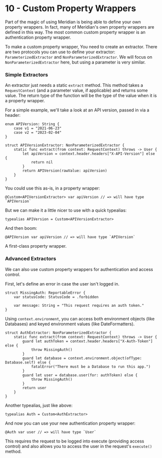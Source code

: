 # 10 - Custom Property Wrappers

Part of the magic of using Meridian is being able to define your own property wrappers. In fact, many of Meridian's own property wrappers are defined in this way. The most common custom property wrapper is an authentication property wrapper.

To make a custom property wrapper, You need to create an extractor. There are two protocols you can use to define your extractor: `ParameterizedExtractor` and `NonParameterizedExtractor`. We will focus on `NonParameterizedExtractor` here, but using  a parameter is very similar.

### Simple Extractors

An extractor just needs a static `extract` method. This method takes a `RequestContext` (and a parameter value, if applicable) and returns some value. The return type of the function will be the type of the value when it is a property wrapper.

For a simple example, we'll take a look at an API version, passed in via a header:

    enum APIVersion: String {
        case v1 = "2021-06-23"
        case v2 = "2023-02-04"
    }
    
    struct APIVersionExtractor: NonParameterizedExtractor {
        static func extract(from context: RequestContext) throws -> User {
            let apiVersion = context.header.headers["X-API-Version"] else {
                return nil
            }
            return APIVersion(rawValue: apiVersion)
        }
    }

You could use this as-is, in a property wrapper:

    @Custom<APIVersionExtractor> var apiVersion // => will have type `APIVersion`

But we can make it a little nicer to use with a quick typealias:

    typealias APIVersion = Custom<APIVersionExtractor>

And then boom:

    @APIVersion var apiVersion // => will have type `APIVersion`

A first-class property wrapper.

### Advanced Extractors

We can also use custom property wrappers for authentication and access control.

First, let's define an error in case the user isn't logged in.

    struct MissingAuth: ReportableError {    
        var statusCode: StatusCode = .forbidden
        
        var message: String = "This request requires an auth token."
    }

Using `context.environment`, you can access both environment objects (like Databases) and keyed environment values (like DateFormatters).

    struct AuthExtractor: NonParameterizedExtractor {
        static func extract(from context: RequestContext) throws -> User {
            guard let authToken = context.header.headers["X-Auth-Token"] else {
                throw MissingAuth()
            }
            guard let database = context.environment.object(ofType: Database.self) else {
                fatalError("There must be a Database to run this app.")
            }
            guard let user = database.user(for: authToken) else {
                throw MissingAuth()
            }
            return user
        }
    }

Another typealias, just like above:

    typealias Auth = Custom<AuthExtractor>

And now you can use your new authentication property wrapper:

    @Auth var user // => will have type `User`

This requires the request to be logged into execute (providing access control) and also allows you to access the user in the request's `execute()` method.

